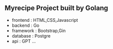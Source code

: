## Myrecipe Project built by Golang
- frontend : HTML,CSS,Javascript
- backend : Go
- framework : Bootstrap,Gin
- database : Postgre
- api : GPT ...